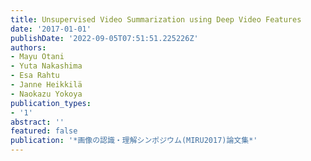 ```yaml
---
title: Unsupervised Video Summarization using Deep Video Features
date: '2017-01-01'
publishDate: '2022-09-05T07:51:51.225226Z'
authors:
- Mayu Otani
- Yuta Nakashima
- Esa Rahtu
- Janne Heikkilä
- Naokazu Yokoya
publication_types:
- '1'
abstract: ''
featured: false
publication: '*画像の認識・理解シンポジウム(MIRU2017)論文集*'
---
```



